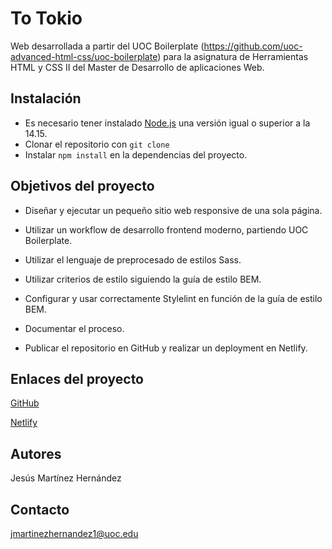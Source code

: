 # To Tokio

Web desarrollada a partir del UOC Boilerplate (https://github.com/uoc-advanced-html-css/uoc-boilerplate) para la asignatura de Herramientas HTML y CSS II del Master de Desarrollo de aplicaciones Web.

## Instalación

- Es necesario tener instalado [Node.js](http://nodejs.org/) una versión igual o superior a la 14.15.
- Clonar el repositorio con `git clone`
- Instalar `npm install` en la dependencias del proyecto.


## Objetivos del proyecto

- Diseñar y ejecutar un pequeño sitio web responsive de una sola página.

- Utilizar un workflow de desarrollo frontend moderno, partiendo UOC Boilerplate.

- Utilizar el lenguaje de preprocesado de estilos Sass.

- Utilizar criterios de estilo siguiendo la guía de estilo BEM.

- Configurar y usar correctamente Stylelint en función de la guía de estilo BEM.

- Documentar el proceso.

- Publicar el repositorio en GitHub y realizar un deployment en Netlify.


## Enlaces del proyecto

[GitHub](https://github.com/jmartinezhernandez/to-tokio)

[Netlify]()

## Autores

Jesús Martínez Hernández


## Contacto

jmartinezhernandez1@uoc.edu




